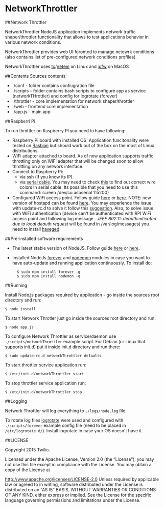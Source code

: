 # NetworkThrottler
##Network Throttler

NetworkThrottler NodeJS application implements network traffic shaper/throttler functionality that allows to test applications behavior in various network conditions. 

NetworkThrottler provides web UI foronted to manage netowrk conditions (also contains list of pre-configured network conditions profiles).

NetworkThrottler uses [tc](http://www.lartc.org/manpages/tc.txt)/[netem](http://www.linuxfoundation.org/collaborate/workgroups/networking/netem) on Linux and [ipfw](http://www.manpages.info/macosx/ipfw.8.html) on MacOS

##Contents
Sources contents:
* ./conf - folder contains confiugration file 
* ./scripts - folder contains bash scripts to configure app as service (networkTHrottler) and config for logrotate (forever)    
* ./throttler - core implementation for network shaper/throttler
* ./web - frontend core implementation
* ./app.js - main app

##Raspberri Pi

To run throttler on Raspberry PI you need to have following:
* Raspberry Pi board with installed OS. Application funcitonality were tested on [Rasbian](http://www.raspbian.org/) but should work out of the box on the most of Linux distributions.
* WiFi adapter attached to board. As of now application supports traffic throttling only on WiFi adapter that will be changed soon to allow throttling on any network interface. 
* Connect to Raspberry Pi: 
    - via ssh (if you know its IP).
    - via [serial cable](http://workshop.raspberrypiaustralia.com/usb/ttl/connecting/2014/08/31/01-connecting-to-raspberry-pi-via-usb/). You may need to check [this](http://www.adafruit.com/products/954?&main_page=product_info&products_id=954) to find out correct wire colors in serial cable. Its possible that you need to use this command: screen /dev/cu.usbserial 115200)  
* Configured WiFi access point. Follow guide [here](http://raspberrypihq.com/how-to-turn-a-raspberry-pi-into-a-wifi-router/) or [here](http://elinux.org/RPI-Wireless-Hotspot). NOTE: new version of hostapd can be found [here](https://github.com/jenssegers/RTL8188-hostapd/archive/v2.0.tar.gz). You may experience the issue with update-rc.d to solve it follow this [suggestion](https://groups.google.com/forum/#!topic/logstash-users/orpWBtElt0c). Also, to solve issue with WiFi authentication (device can't be authenticated with RPI WiFi access point and following log message _...IEEE 802.11: deauthenticated due to local deauth request_ will be found in /var/log/messages) you need to install [haveged](http://itsacleanmachine.blogspot.de/2013/02/wifi-access-point-with-raspberry-pi.htmli).

##Pre-installed software requirements

* The latest stable version of NodeJS. Follow guide [here](http://weworkweplay.com/play/raspberry-pi-nodejs/) or [here](https://blog.adafruit.com/2015/02/13/download-compiled-version-of-node-js-0-12-0-stable-for-raspberry-pi-here-piday-raspberrypi-raspberry_pi/).
* Installed NodeJs [forever](https://www.npmjs.com/package/forever) and [nodemon](https://www.npmjs.com/package/nodemon) modules in case you want to have auto-update and running application continuously. To install do:

		$ sudo npm install forever -g
		$ sudo npm install nodemon -g

##Running

Install Node.js packages required by application - go inside the sources root directory and run:

	$ node install 

To start Network Throtler just go inside the sources root directory and run:
	
	$ node app.js

To configure Network Throttler as service/daemon use `./scripts/networkThrottler` example script. For Debian (or Linux that supports init.d) put it inside init.d directory and run there:

	$ sudo update-rc.d networkThrottler defaults 

To start throttler service application run:
	
	$ /etc/init.d/networkThrottler start

To stop throttler service application run:
	
	$ /etc/init.d/networkThrottler stop

##Logging

Network Throttler will log everything to `./logs/node.log` file.

To rotate log files [logrotate](https://packages.debian.org/sid/logrotate) were used and configured with `./scripts/forever` example config file (need to be placed in `/etc/logrotate.d/`). Install logrotate in case your OS doesn't have it.


##LICENSE

Copyright 2015 Twilio.

Licensed under the Apache License, Version 2.0 (the “License”); you may not use this file except in
compliance with the License. You may obtain a copy of the License at

http://www.apache.org/licenses/LICENSE-2.0
Unless required by applicable law or agreed to in writing, software distributed under the License is
distributed on an “AS IS” BASIS, WITHOUT WARRANTIES OR CONDITIONS OF ANY KIND, either express or
implied. See the License for the specific language governing permissions and limitations under the
License.
